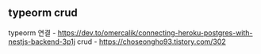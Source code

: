 ## typeorm crud
typeorm 연결 - https://dev.to/omercalik/connecting-heroku-postgres-with-nestjs-backend-3p1j
crud - https://choseongho93.tistory.com/302